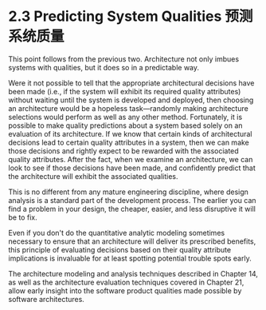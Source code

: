 2.3 Predicting System Qualities 预测系统质量
===

This point follows from the previous two. Architecture not only imbues systems with qualities, but it does so in a predictable way.

Were it not possible to tell that the appropriate architectural decisions have been made (i.e., if the system will exhibit its required quality attributes) without waiting until the system is developed and deployed, then choosing an architecture would be a hopeless task—randomly making architecture selections would perform as well as any other method. Fortunately, it is possible to make quality predictions about a system based solely on an evaluation of its architecture. If we know that certain kinds of architectural decisions lead to certain quality attributes in a system, then we can make those decisions and rightly expect to be rewarded with the associated quality attributes. After the fact, when we examine an architecture, we can look to see if those decisions have been made, and confidently predict that the architecture will exhibit the associated qualities.

This is no different from any mature engineering discipline, where design analysis is a standard part of the development process. The earlier you can find a problem in your design, the cheaper, easier, and less disruptive it will be to fix.

Even if you don't do the quantitative analytic modeling sometimes necessary to ensure that an architecture will deliver its prescribed benefits, this principle of evaluating decisions based on their quality attribute implications is invaluable for at least spotting potential trouble spots early.

The architecture modeling and analysis techniques described in Chapter 14, as well as the architecture evaluation techniques covered in Chapter 21, allow early insight into the software product qualities made possible by software architectures.